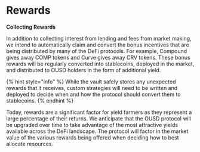 # Rewards

**Collecting Rewards**&#x20;

In addition to collecting interest from lending and fees from market making, we intend to automatically claim and convert the bonus incentives that are being distributed by many of the DeFi protocols. For example, Compound gives away COMP tokens and Curve gives away CRV tokens. These bonus rewards will be regularly converted into stablecoins, deployed in the market, and distributed to OUSD holders in the form of additional yield.

{% hint style="info" %}
While the vault safely stores any unexpected rewards that it receives, custom strategies will need to be written and deployed to decide when and how the protocol should convert them to stablecoins.
{% endhint %}

Today, rewards are a significant factor for yield farmers as they represent a large percentage of their returns. We anticipate that the OUSD protocol will be upgraded over time to take advantage of the most attractive yields available across the DeFi landscape. The protocol will factor in the market value of the various rewards being offered when deciding how to best allocate resources.

